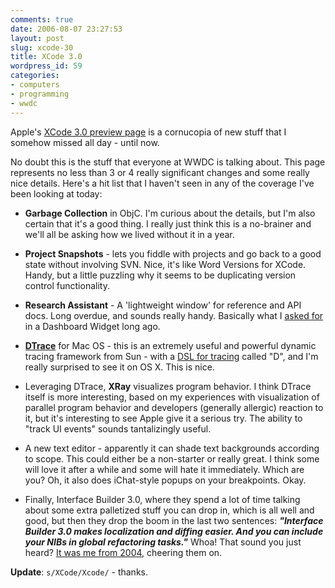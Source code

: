 ```yaml
---
comments: true
date: 2006-08-07 23:27:53
layout: post
slug: xcode-30
title: XCode 3.0
wordpress_id: 59
categories:
- computers
- programming
- wwdc
---
```


Apple's [XCode 3.0 preview page](http://www.apple.com/macosx/leopard/xcode.html) is a cornucopia of new stuff that I somehow missed all day - until now.

No doubt this is the stuff that everyone at WWDC is talking about. This page represents no less than 3 or 4 really significant changes and some really nice details. Here's a hit list that I haven't seen in any of the coverage I've been looking at today:

 * **Garbage Collection** in ObjC. I'm curious about the details, but I'm also certain that it's a good thing. I really just think this is a no-brainer and we'll all be asking how we lived without it in a year.

 * **Project Snapshots** - lets you fiddle with projects and go back to a good state without involving SVN. Nice, it's like Word Versions for XCode. Handy, but a little puzzling why it seems to be duplicating version control functionality.

 * **Research Assistant** - A 'lightweight window' for reference and API docs. Long overdue, and sounds really handy. Basically what I [asked for](http://michael-mccracken.net/blog/blosxom.pl/2004/07/07) in a Dashboard Widget long ago.

 * **[DTrace](http://www.sun.com/bigadmin/content/dtrace/)** for Mac OS - this is an extremely useful and powerful dynamic tracing framework from Sun - with a [DSL for tracing](http://www.sun.com/software/solaris/howtoguides/dtracehowto.jsp#1) called "D", and I'm really surprised to see it on OS X. This is nice.

 * Leveraging DTrace, **XRay** visualizes program behavior. I think DTrace itself is more interesting, based on my experiences with visualization of parallel program behavior and developers (generally allergic) reaction to it, but it's interesting to see Apple give it a serious try. The ability to "track UI events" sounds tantalizingly useful.

 * A new text editor - apparently it can shade text backgrounds according to scope. This could either be a non-starter or really great. I think some will love it after a while and some will hate it immediately. Which are you? Oh, it also does iChat-style popups on your breakpoints. Okay.

 * Finally, Interface Builder 3.0, where they spend a lot of time talking about some extra palletized stuff you can drop in, which is all well and good, but then they drop the boom in the last two sentences: ***"Interface Builder 3.0 makes localization and diffing easier. And you can include your NIBs in global refactoring tasks."*** Whoa! That sound you just heard? [It was me from 2004](http://michael-mccracken.net/blog/blosxom.pl/2004/07/07), cheering them on.


 **Update**: `s/XCode/Xcode/` - thanks.
